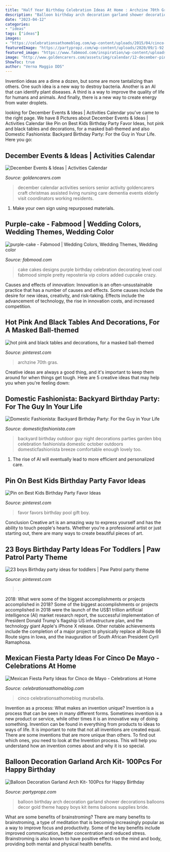 ```yaml
---
title: "Half Year Birthday Celebration Ideas At Home : Archzine 70th Gras"
description: "Balloon birthday arch decoration garland shower decorations balloons decor gold theme happy boys kit items baloons supplies bride"
date: "2023-04-12"
categories:
- "ideas"
tags: ["ideas"]
images:
- "https://celebrationsathomeblog.com/wp-content/uploads/2015/04/cinco-de-mayo-party-ideas-table-setting.jpg"
featuredImage: "https://partypropz.com/wp-content/uploads/2020/09/1-92.jpg"
featured_image: "https://www.fabmood.com/inspiration/wp-content/uploads/2020/04/purple-cake.jpg"
image: "http://www.goldencarers.com/assets/img/calendar/12-december-pinterest.jpg"
ShowToc: true
author: "Verna Maggio DDS"
---
```



Invention ideas are a dime a dozen, but some are more tantalizing than others. One such idea is a new way to destroy bacteria. Another is an AI that can identify plant diseases. A third is a way to improve the quality of life for humans and animals. And finally, there is a new way to create energy from water droplets.

	

		
looking for December Events &amp; Ideas | Activities Calendar you've came to the right page. We have 8 Pictures about December Events &amp; Ideas | Activities Calendar like Pin on Best Kids Birthday Party Favor Ideas, hot pink and black tables and decorations, for a masked ball-themed and also Domestic Fashionista: Backyard Birthday Party: For the Guy in Your Life. Here you go:
		
    
## December Events &amp; Ideas | Activities Calendar

<img loading=lazy src="http://www.goldencarers.com/assets/img/calendar/12-december-pinterest.jpg" onerror="this.onerror=null;this.src='https://tse4.mm.bing.net/th?id=OIP.8xO4TywZTM_MfOcrDKGxqQHaMP&amp;pid=15.1';" alt="December Events &amp; Ideas | Activities Calendar">

_Source: goldencarers.com_

>december calendar activities seniors senior activity goldencarers craft christmas assisted living nursing care dementia events elderly visit coordinators working residents. 

	

1. Make your own sign using repurposed materials.

    
## Purple-cake - Fabmood | Wedding Colors, Wedding Themes, Wedding Color

<img loading=lazy src="https://www.fabmood.com/inspiration/wp-content/uploads/2020/04/purple-cake.jpg" onerror="this.onerror=null;this.src='https://tse1.mm.bing.net/th?id=OIP.8-5dLJzUzJpP92LRDwf24wHaN4&amp;pid=15.1';" alt="purple-cake - Fabmood | Wedding Colors, Wedding Themes, Wedding color">

_Source: fabmood.com_

>cake cakes designs purple birthday celebration decorating level cool fabmood simple pretty repostería vip colors added cupcake crazy. 

	

Causes and effects of innovation:
Innovation is an often-unsustainable practice that has a number of causes and effects. Some causes include the desire for new ideas, creativity, and risk-taking. Effects include the advancement of technology, the rise in innovation costs, and increased competition.

    
## Hot Pink And Black Tables And Decorations, For A Masked Ball-themed

<img loading=lazy src="https://i.pinimg.com/736x/f1/24/1c/f1241cec00d9f1bc3710f958d7fc5e2f.jpg" onerror="this.onerror=null;this.src='https://tse2.mm.bing.net/th?id=OIP.wmlQJJEqgipKTUwq8TYa9wHaJ3&amp;pid=15.1';" alt="hot pink and black tables and decorations, for a masked ball-themed">

_Source: pinterest.com_

>archzine 70th gras. 

	

Creative ideas are always a good thing, and it's important to keep them around for when things get tough. Here are 5 creative ideas that may help you when you're feeling down: 

    
## Domestic Fashionista: Backyard Birthday Party: For The Guy In Your Life

<img loading=lazy src="http://3.bp.blogspot.com/-uhUQ1-4q29A/VjKbA0f1IqI/AAAAAAAArLs/0J9O2PjBmNw/s640/Backyard%2BBirthday%2BParty-15.jpg" onerror="this.onerror=null;this.src='https://tse4.mm.bing.net/th?id=OIP.6amiEY9pfxsIA51Hpch_7wAAAA&amp;pid=15.1';" alt="Domestic Fashionista: Backyard Birthday Party: For the Guy in Your Life">

_Source: domesticfashionista.com_

>backyard birthday outdoor guy night decorations parties garden bbq celebration fashionista domestic october outdoors domesticfashionista breeze comfortable enough lovely too. 

	

1. The rise of AI will eventually lead to more efficient and personalized care. 

    
## Pin On Best Kids Birthday Party Favor Ideas

<img loading=lazy src="https://i.pinimg.com/736x/8f/0b/08/8f0b08536fe0c94bce47cd5ba421c553.jpg" onerror="this.onerror=null;this.src='https://tse2.mm.bing.net/th?id=OIP.PpYfJ5PRoQVOjVi3gxkXHAHaLG&amp;pid=15.1';" alt="Pin on Best Kids Birthday Party Favor Ideas">

_Source: pinterest.com_

>favor favors birthday pool gift boy. 

	

Conclusion
Creative art is an amazing way to express yourself and has the ability to touch people's hearts. Whether you're a professional artist or just starting out, there are many ways to create beautiful pieces of art.

    
## 23 Boys Birthday Party Ideas For Toddlers | Paw Patrol Party Theme

<img loading=lazy src="https://i.pinimg.com/736x/1e/40/1b/1e401bde144e613c7b950ba2e8528196.jpg" onerror="this.onerror=null;this.src='https://tse2.mm.bing.net/th?id=OIP.7CeYkk_Vdw2zR09mRCagMAHaKI&amp;pid=15.1';" alt="23 boys Birthday party ideas for toddlers | Paw Patrol party theme">

_Source: pinterest.com_

>. 

	

2018: What were some of the biggest accomplishments or projects accomplished in 2018?
Some of the biggest accomplishments or projects accomplished in 2018 were the launch of the US$1 trillion artificial intelligence (AI) market research report, the successful implementation of President Donald Trump's flagship US infrastructure plan, and the technology giant Apple's iPhone X release. Other notable achievements include the completion of a major project to physically replace all Route 66 Route signs in Iowa, and the inauguration of South African President Cyril Ramaphosa.

    
## Mexican Fiesta Party Ideas For Cinco De Mayo - Celebrations At Home

<img loading=lazy src="https://celebrationsathomeblog.com/wp-content/uploads/2015/04/cinco-de-mayo-party-ideas-table-setting.jpg" onerror="this.onerror=null;this.src='https://tse2.mm.bing.net/th?id=OIP.iJrJ2byIXY2xSYDFwVGM_QHaKP&amp;pid=15.1';" alt="Mexican Fiesta Party Ideas for Cinco de Mayo - Celebrations at Home">

_Source: celebrationsathomeblog.com_

>cinco celebrationsathomeblog murabella. 

	

Invention as a process: What makes an invention unique?
Invention is a process that can be seen in many different forms. Sometimes invention is a new product or service, while other times it is an innovative way of doing something. Invention can be found in everything from products to ideas to ways of life.
It is important to note that not all inventions are created equal. There are some inventions that are more unique than others. To find out which ones, you need to look at the Invention process. This will help you understand how an invention comes about and why it is so special.

    
## Balloon Decoration Garland Arch Kit- 100Pcs For Happy Birthday

<img loading=lazy src="https://partypropz.com/wp-content/uploads/2020/09/1-92.jpg" onerror="this.onerror=null;this.src='https://tse4.mm.bing.net/th?id=OIP.AZ1Eh9GA7zhBo9wMQAfg_wHaHa&amp;pid=15.1';" alt="Balloon Decoration Garland Arch Kit- 100Pcs for Happy Birthday">

_Source: partypropz.com_

>balloon birthday arch decoration garland shower decorations balloons decor gold theme happy boys kit items baloons supplies bride. 

	

What are some benefits of brainstroming?
There are many benefits to brainstroming, a type of meditation that is becoming increasingly popular as a way to improve focus and productivity. Some of the key benefits include improved communication, better concentration and reduced stress. Brainstroming is also known to have positive effects on the mind and body, providing both mental and physical health benefits.

